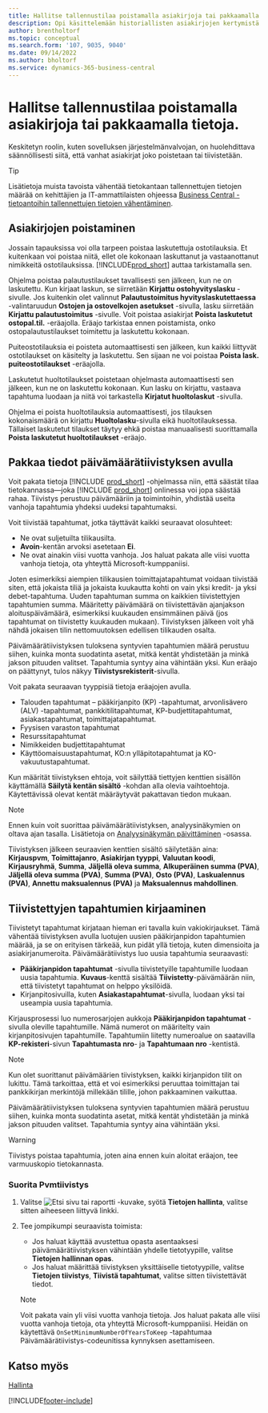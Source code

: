 ```yaml
---
title: Hallitse tallennustilaa poistamalla asiakirjoja tai pakkaamalla tietoja.
description: Opi käsittelemään historiallisten asiakirjojen kertymistä (ja vähentämään tietokantaan tallennettujen tietojen määrää) poistamalla tai pakkaamalla ne.
author: brentholtorf
ms.topic: conceptual
ms.search.form: '107, 9035, 9040'
ms.date: 09/14/2022
ms.author: bholtorf
ms.service: dynamics-365-business-central
---
```

# <a name="manage-storage-by-deleting-documents-or-compressing-data"></a>Hallitse tallennustilaa poistamalla asiakirjoja tai pakkaamalla tietoja.

Keskitetyn roolin, kuten sovelluksen järjestelmänvalvojan, on huolehdittava säännöllisesti siitä, että vanhat asiakirjat joko poistetaan tai tiivistetään.  

> [!TIP]
> Lisätietoja muista tavoista vähentää tietokantaan tallennettujen tietojen määrää on kehittäjien ja IT-ammattilaisten ohjeessa [Business Central -tietoantoihin tallennettujen tietojen vähentäminen](/dynamics365/business-central/dev-itpro/administration/database-reduce-data).

## <a name="delete-documents"></a>Asiakirjojen poistaminen

Jossain tapauksissa voi olla tarpeen poistaa laskutettuja ostotilauksia. Et kuitenkaan voi poistaa niitä, ellet ole kokonaan laskuttanut ja vastaanottanut nimikkeitä ostotilauksissa. [!INCLUDE[prod_short](includes/prod_short.md)] auttaa tarkistamalla sen.

Ohjelma poistaa palautustilaukset tavallisesti sen jälkeen, kun ne on laskutettu. Kun kirjaat laskun, se siirretään **Kirjattu ostohyvityslasku** -sivulle. Jos kuitenkin olet valinnut **Palautustoimitus hyvityslaskutettaessa** -valintaruudun **Ostojen ja ostovelkojen asetukset** -sivulla, lasku siirretään **Kirjattu palautustoimitus** -sivulle. Voit poistaa asiakirjat **Poista laskutetut ostopal.til.** -eräajolla. Eräajo tarkistaa ennen poistamista, onko ostopalautustilaukset toimitettu ja laskutettu kokonaan.  

Puiteostotilauksia ei poisteta automaattisesti sen jälkeen, kun kaikki liittyvät ostotilaukset on käsitelty ja laskutettu. Sen sijaan ne voi poistaa **Poista lask. puiteostotilaukset** -eräajolla.  

Laskutetut huoltotilaukset poistetaan ohjelmasta automaattisesti sen jälkeen, kun ne on laskutettu kokonaan. Kun lasku on kirjattu, vastaava tapahtuma luodaan ja niitä voi tarkastella **Kirjatut huoltolaskut** -sivulla.  

Ohjelma ei poista huoltotilauksia automaattisesti, jos tilauksen kokonaismäärä on kirjattu **Huoltolasku**-sivulla eikä huoltotilauksessa. Tällaiset laskutetut tilaukset täytyy ehkä poistaa manuaalisesti suorittamalla **Poista laskutetut huoltotilaukset** -eräajo.  

## <a name="compress-data-with-date-compression"></a>Pakkaa tiedot päivämäärätiivistyksen avulla

Voit pakata tietoja [!INCLUDE [prod_short](includes/prod_short.md)] -ohjelmassa niin, että säästät tilaa tietokannassa&mdash;joka [!INCLUDE [prod_short](includes/prod_short.md)] onlinessa voi jopa säästää rahaa. Tiivistys perustuu päivämääriin ja toimintoihin, yhdistää useita vanhoja tapahtumia yhdeksi uudeksi tapahtumaksi.

Voit tiivistää tapahtumat, jotka täyttävät kaikki seuraavat olosuhteet:

* Ne ovat suljetuilta tilikausilta.
* **Avoin**-kentän arvoksi asetetaan **Ei**.
* Ne ovat ainakin viisi vuotta vanhoja. Jos haluat pakata alle viisi vuotta vanhoja tietoja, ota yhteyttä Microsoft-kumppaniisi.

Joten esimerkiksi aiempien tilikausien toimittajatapahtumat voidaan tiivistää siten, että jokaista tiliä ja jokaista kuukautta kohti on vain yksi kredit- ja yksi debet-tapahtuma. Uuden tapahtuman summa on kaikkien tiivistettyjen tapahtumien summa. Määritetty päivämäärä on tiivistettävän ajanjakson aloituspäivämäärä, esimerkiksi kuukauden ensimmäinen päivä (jos tapahtumat on tiivistetty kuukauden mukaan). Tiivistyksen jälkeen voit yhä nähdä jokaisen tilin nettomuutoksen edellisen tilikauden osalta.

Päivämäärätiivistyksen tuloksena syntyvien tapahtumien määrä perustuu siihen, kuinka monta suodatinta asetat, mitkä kentät yhdistetään ja minkä jakson pituuden valitset. Tapahtumia syntyy aina vähintään yksi. Kun eräajo on päättynyt, tulos näkyy **Tiivistysrekisterit**-sivulla.

Voit pakata seuraavan tyyppisiä tietoja eräajojen avulla.

* Talouden tapahtumat – pääkirjanpito (KP) -tapahtumat, arvonlisävero (ALV) -tapahtumat, pankkitilitapahtumat, KP-budjettitapahtumat, asiakastapahtumat, toimittajatapahtumat.
* Fyysisen varaston tapahtumat
* Resurssitapahtumat
* Nimikkeiden budjettitapahtumat
* Käyttöomaisuustapahtumat, KO:n ylläpitotapahtumat ja KO-vakuutustapahtumat.

Kun määrität tiivistyksen ehtoja, voit säilyttää tiettyjen kenttien sisällön käyttämällä **Säilytä kentän sisältö** -kohdan alla olevia vaihtoehtoja. Käytettävissä olevat kentät määräytyvät pakattavan tiedon mukaan.

> [!NOTE]
> Ennen kuin voit suorittaa päivämäärätiivistyksen, analyysinäkymien on oltava ajan tasalla. Lisätietoja on [Analyysinäkymän päivittäminen](bi-how-analyze-data-dimension.md#update-an-analysis-view) -osassa.

Tiivistyksen jälkeen seuraavien kenttien sisältö säilytetään aina: **Kirjauspvm**, **Toimittajanro**, **Asiakirjan tyyppi**, **Valuutan koodi**, **Kirjausryhmä**, **Summa**, **Jäljellä oleva summa**, **Alkuperäinen summa (PVA)**, **Jäljellä oleva summa (PVA)**, **Summa (PVA)**, **Osto (PVA)**, **Laskualennus (PVA)**, **Annettu maksualennus (PVA)** ja **Maksualennus mahdollinen**.

## <a name="posting-compressed-entries"></a>Tiivistettyjen tapahtumien kirjaaminen

Tiivistetyt tapahtumat kirjataan hieman eri tavalla kuin vakiokirjaukset. Tämä vähentää tiivistyksen avulla luotujen uusien pääkirjanpidon tapahtumien määrää, ja se on erityisen tärkeää, kun pidät yllä tietoja, kuten dimensioita ja asiakirjanumeroita. Päivämäärätiivistys luo uusia tapahtumia seuraavasti:

* **Pääkirjanpidon tapahtumat** -sivulla tiivistetyille tapahtumille luodaan uusia tapahtumia. **Kuvaus**-kenttä sisältää **Tiivistetty**-päivämäärän niin, että tiivistetyt tapahtumat on helppo yksilöidä. 
* Kirjanpitosivuilla, kuten **Asiakastapahtumat**-sivulla, luodaan yksi tai useampia uusia tapahtumia. 

Kirjausprosessi luo numerosarjojen aukkoja **Pääkirjanpidon tapahtumat** -sivulla oleville tapahtumille. Nämä numerot on määritelty vain kirjanpitosivujen tapahtumille. Tapahtumiin liitetty numeroalue on saatavilla **KP-rekisteri**-sivun **Tapahtumasta nro**- ja **Tapahtumaan nro** -kentistä. 

> [!NOTE]
> Kun olet suorittanut päivämäärien tiivistyksen, kaikki kirjanpidon tilit on lukittu. Tämä tarkoittaa, että et voi esimerkiksi peruuttaa toimittajan tai pankkikirjan merkintöjä millekään tilille, johon pakkaaminen vaikuttaa.

Päivämäärätiivistyksen tuloksena syntyvien tapahtumien määrä perustuu siihen, kuinka monta suodatinta asetat, mitkä kentät yhdistetään ja minkä jakson pituuden valitset. Tapahtumia syntyy aina vähintään yksi.

> [!WARNING]
> Tiivistys poistaa tapahtumia, joten aina ennen kuin aloitat eräajon, tee varmuuskopio tietokannasta.

### <a name="to-run-a-date-compression"></a>Suorita Pvmtiivistys

1. Valitse ![Etsi sivu tai raportti](media/ui-search/search_small.png "Etsi sivua tai raporttia -kuvake") -kuvake, syötä **Tietojen hallinta**, valitse sitten aiheeseen liittyvä linkki.
2. Tee jompikumpi seuraavista toimista:
    * Jos haluat käyttää avustettua opasta asentaaksesi päivämäärätiivistyksen vähintään yhdelle tietotyypille, valitse **Tietojen hallinnan opas**.
    * Jos haluat määrittää tiivistyksen yksittäiselle tietotyypille, valitse **Tietojen tiivistys**, **Tiivistä tapahtumat**, valitse sitten tiivistettävät tiedot.

   > [!NOTE]
   > Voit pakata vain yli viisi vuotta vanhoja tietoja. Jos haluat pakata alle viisi vuotta vanhoja tietoja, ota yhteyttä Microsoft-kumppaniisi. Heidän on käytettävä `OnSetMinimumNumberOfYearsToKeep` -tapahtumaa Päivämäärätiivistys-codeunitissa kynnyksen asettamiseen.


## <a name="see-also"></a>Katso myös

[Hallinta](admin-setup-and-administration.md)  

[!INCLUDE[footer-include](includes/footer-banner.md)]
